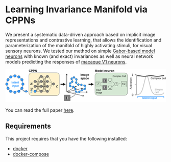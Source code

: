 # Learning Invariance Manifold via CPPNs

We present a systematic data-driven approach based on implicit image representations and contrastive learning, that allows the identification and parameterization of the manifold of highly activating stimuli, for visual sensory neurons.
We tested our method on simple [Gabor-based model neurons](https://github.com/sinzlab/cppn_for_invariances/tree/main/notebooks/simulated_data) with known (and exact) invariances as well as neural network models predicting the responses of [macaque V1 neurons](https://github.com/sinzlab/cppn_for_invariances/blob/main/notebooks/macaqueV1/find_invariance.ipynb).

<p align="center">
  <img src="figures/concept.png" />
</p>

You can read the full paper [here](https://openreview.net/forum?id=2dQyENiU330).


## Requirements

This project requires that you have the following installed:

- [docker](https://docs.docker.com/get-docker/)
- [docker-compose](https://docs.docker.com/compose/install/)



